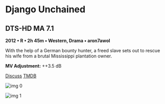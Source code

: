 # Django Unchained

## DTS-HD MA 7.1

**2012 • R • 2h 45m • Western, Drama • aron7awol**

With the help of a German bounty hunter, a freed slave sets out to rescue his wife from a brutal Mississippi plantation owner.

**MV Adjustment:** ++3.5 dB

[Discuss](https://www.avsforum.com/threads/bass-eq-for-filtered-movies.2995212/post-56806168)  [TMDB](68718)

![img 0](http://imgur.com/hMyqbGH.jpg)

![img 1](http://imgur.com/YSXfyeY.png)

